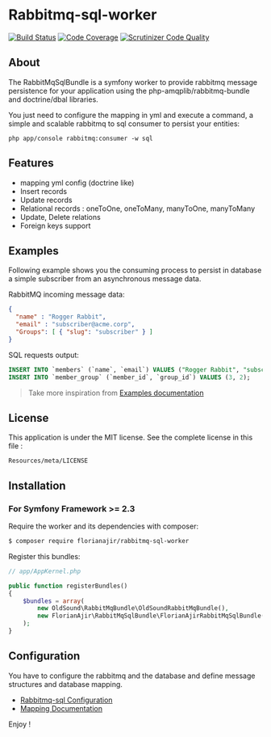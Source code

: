 # Rabbitmq-sql-worker

[![Build Status](https://travis-ci.org/florianajir/rabbitmq-sql-worker.svg?branch=master)](https://travis-ci.org/florianajir/rabbitmq-sql-worker) [![Code Coverage](https://scrutinizer-ci.com/g/florianajir/rabbitmq-sql-worker/badges/coverage.png?b=master)](https://scrutinizer-ci.com/g/florianajir/rabbitmq-sql-worker/?branch=master) [![Scrutinizer Code Quality](https://scrutinizer-ci.com/g/florianajir/rabbitmq-sql-worker/badges/quality-score.png?b=master)](https://scrutinizer-ci.com/g/florianajir/rabbitmq-sql-worker/?branch=master)

## About

The RabbitMqSqlBundle is a symfony worker to provide rabbitmq message persistence for your application using the php-amqplib/rabbitmq-bundle and doctrine/dbal libraries.

You just need to configure the mapping in yml and execute a command, a simple and scalable rabbitmq to sql consumer to persist your entities:

```shellScript
php app/console rabbitmq:consumer -w sql
```

## Features

* mapping yml config (doctrine like)
* Insert records
* Update records 
* Relational records : oneToOne, oneToMany, manyToOne, manyToMany
* Update, Delete relations
* Foreign keys support

## Examples

Following example shows you the consuming process to persist in database a simple subscriber from an asynchronous message data.

RabbitMQ incoming message data:

```json
{
  "name" : "Rogger Rabbit",
  "email" : "subscriber@acme.corp",
  "Groups": [ { "slug": "subscriber" } ]
}
```

SQL requests output:

```sql
INSERT INTO `members` (`name`, `email`) VALUES ("Rogger Rabbit", "subscriber@acme.corp");
INSERT INTO `member_group` (`member_id`, `group_id`) VALUES (3, 2);
```

> Take more inspiration from [Examples documentation](Resources/doc/examples.md)

## License

This application is under the MIT license. See the complete license in this file :

    Resources/meta/LICENSE

## Installation ##

### For Symfony Framework >= 2.3

Require the worker and its dependencies with composer:

```bash
$ composer require florianajir/rabbitmq-sql-worker
```

Register this bundles:

```php
// app/AppKernel.php

public function registerBundles()
{
    $bundles = array(
        new OldSound\RabbitMqBundle\OldSoundRabbitMqBundle(),
        new FlorianAjir\RabbitMqSqlBundle\FlorianAjirRabbitMqSqlBundle(),
    );
}
```

## Configuration

You have to configure the rabbitmq and the database and define message structures and database mapping.

* [Rabbitmq-sql Configuration](Resources/doc/configuration.md)
* [Mapping Documentation](Resources/doc/configuration.md)

Enjoy !
